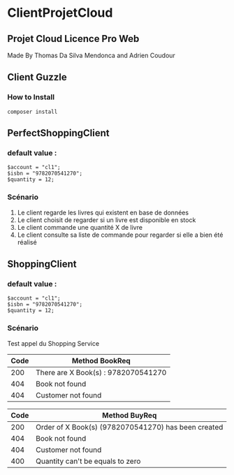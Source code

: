 # ClientProjetCloud

## Projet Cloud Licence Pro Web

Made By Thomas Da Silva Mendonca and Adrien Coudour

## Client Guzzle

### How to Install
````
composer install
````

## PerfectShoppingClient

### default value :
```
$account = "cl1";
$isbn = "9782070541270";
$quantity = 12;
```

### Scénario

1. Le client regarde les livres qui existent en base de données
2. Le client choisit de regarder si un livre est disponible en stock
3. Le client commande une quantité X de livre
4. Le client consulte sa liste de commande pour regarder si elle a bien été réalisé

## ShoppingClient

### default value :
```
$account = "cl1";
$isbn = "9782070541270";
$quantity = 12;
```

### Scénario

Test appel du Shopping Service

| Code | Method BookReq                      |
|------|-------------------------------------|
| 200  | There are X Book(s) : 9782070541270 |
| 404  | Book not found                      |
| 404  | Customer not found                  |

| Code | Method BuyReq                                       |
|------|-----------------------------------------------------|
| 200  | Order of X Book(s) (9782070541270) has been created |
| 404  | Book not found                                      |
| 404  | Customer not found                                  |
| 400  | Quantity can't be equals to zero                    |
